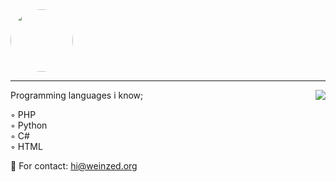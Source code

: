 <img src="https://www.icegif.com/wp-content/uploads/2021/12/icegif-788.gif" style="border-radius: 50%" width="100" height="100" />

---

<a href="https://discord.com/users/943219154905874433">
  <img src="https://lanyard-profile-readme.vercel.app/api/943219154905874433?hideTimestamp=true&idleMessage=AFK..." align="right" />
</a>

Programming languages i know;

◦ PHP
<br>
◦ Python
<br>
◦ C#
<br>
◦ HTML

💼 For contact: hi@weinzed.org

